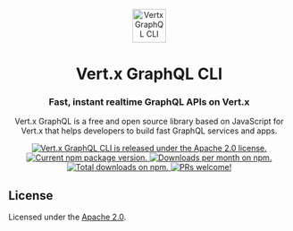 <p align="center">
  <a href="https://vertx-graphql.github.io">
    <img alt="Vertx GraphQL CLI" src="https://avatars3.githubusercontent.com/u/44706646?s=200&v=4" width="60" />
  </a>
</p>
<h1 align="center">
  Vert.x GraphQL CLI
</h1>

<h3 align="center">
  Fast, instant realtime GraphQL APIs on Vert.x
</h3>
<p align="center">
  Vert.x GraphQL is a free and open source library based on JavaScript for Vert.x that helps developers to build fast GraphQL services and apps.
</p>

<p align="center">
  <a href="https://github.com/vertx-graphql/vertx-graphql-cli/blob/master/LICENSE">
    <img src="https://img.shields.io/badge/license-Apache 2.0-blue.svg" alt="Vert.x GraphQL CLI is released under the Apache 2.0 license." />
  </a>
  <a href="https://www.npmjs.org/package/vertx-graphql-cli">
    <img src="https://img.shields.io/npm/v/vertx-graphql-cli.svg" alt="Current npm package version." />
  </a>
  <a href="https://npmcharts.com/compare/vertx-graphql-cli?minimal=true">
    <img src="https://img.shields.io/npm/dm/vertx-graphql-cli.svg" alt="Downloads per month on npm." />
  </a>
  <a href="https://npmcharts.com/compare/vertx-graphql-cli?minimal=true">
    <img src="https://img.shields.io/npm/dt/vertx-graphql-cli.svg" alt="Total downloads on npm." />
  </a>
  <a href="https://vertx-graphql.github.io/contributing/how-to-contribute/">
    <img src="https://img.shields.io/badge/PRs-welcome-brightgreen.svg" alt="PRs welcome!" />
  </a>
</p>

## License

Licensed under the [Apache 2.0](./LICENSE).
